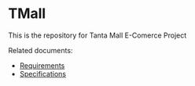 # TMall

This is the repository for Tanta Mall E-Comerce Project

Related documents:


* [Requirements](https://docs.google.com/document/d/)
* [Specifications](https://docs.google.com/document)
